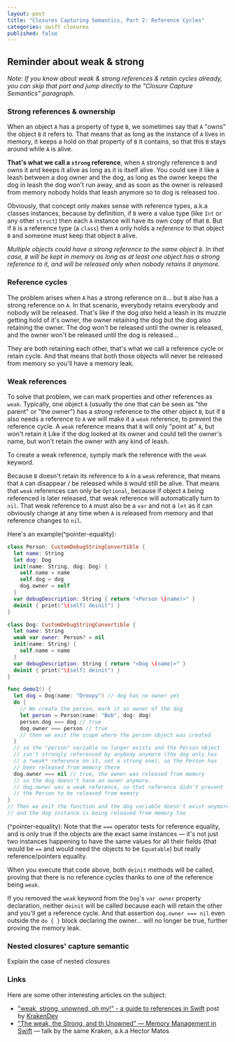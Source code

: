 ```yaml
---
layout: post
title: "Closures Capturing Semantics, Part 2: Reference Cycles"
categories: swift closures
published: false
---
```


## Reminder about weak & strong

_Note: If you know about weak & strong references & retain cycles already, you can skip that part and jump directly to the "Closure Capture Semantics" paragraph._

### Strong references & ownership

When an object `A` has a property of type `B`, we sometimes say that `A` "owns" the object `B` it refers to. That means that as long as the instance of `A` lives in memory, it keeps a hold on that property of `B` it contains, so that this `B` stays around while `A` is alive.

**That's what we call a `strong` reference**, when `A` strongly reference `B` and owns it and keeps it alive as long as it is itself alive. You could see it like a leash between a dog owner and the dog, as long as the owner keeps the dog in leash the dog won't run away, and as soon as the owner is released from memory nobody holds that leash anymore so to dog is released too.

Obviously, that concept only makes sense with reference types, a.k.a classes instances, because by definition, if `B` were a value type (like `Int` or any other `struct`) then each `A` instance will have its own copy of that `B`. But if `B` is a reference type (a `class`) then `A` only holds a _reference_ to that object `B` and someone must keep that object `B` alive.

_Multiple objects could have a strong reference to the same object `B`. In that case, `B` will be kept in memory as long as at least one object has a strong reference to it, and will be released only when nobody retains it anymore._

### Reference cycles

The problem arises when `A` has a strong reference on `B`… but `B` also has a strong reference on `A`. In that scenario, everybody retains everybody and nobody will be released. That's like if the dog _also_ held a leash in its muzzle getting hold of it's owner, the owner retaining the dog but the dog also retaining the owner. The dog won't be released until the owner is released, and the owner won't be released until the dog is released…

They are both retaining each other, that's what we call a reference cycle or retain cycle. And that means that both those objects will never be released from memory so you'll have a memory leak.

### Weak references

To solve that problem, we can mark properties and other references as `weak`. Typically, one object `A` (usually the one that can be seen as "the parent" or "the owner") has a _strong_ reference to the other object `B`, but if `B` also needs a reference to `A` we will make it a `weak` reference, to prevent the reference cycle. A `weak` reference means that `B` will only "point at" `A`, but won't retain it Like if the dog looked at its owner and could tell the owner's name, but won't retain the owner with any kind of leash.

To create a weak reference, symply mark the reference with the `weak` keyword.

Because `B` doesn't retain its reference to `A` in a `weak` reference, that means that `A` can disappear / be released while `B` would still be alive. That means that `weak` references can only be `Optional`, because if object `A` being referenced is later released, that weak reference will automatically turn to `nil`. That weak reference to `A` must also be a `var` and not a `let` as it can obviously change at any time when `A` is released from memory and that reference changes to `nil`.

Here's an example(^pointer-equality):

```swift
class Person: CustomDebugStringConvertible {
  let name: String
  let dog: Dog
  init(name: String, dog: Dog) {
    self.name = name
    self.dog = dog
    dog.owner = self
  }
  var debugDescription: String { return "<Person \(name)>" }
  deinit { print("\(self) deinit") }
}

class Dog: CustomDebugStringConvertible {
  let name: String
  weak var owner: Person? = nil
  init(name: String) {
    self.name = name
  }
  var debugDescription: String { return "<Dog \(name)>" }
  deinit { print("\(self) deinit") }
}

func demo1() {
  let dog = Dog(name: "Droopy") // dog has no owner yet
  do {
    // We create the person, mark it as owner of the dog
    let person = Person(name: "Bob", dog: dog)
    person.dog === dog // true
    dog.owner === person // true
    // then we exit the scope where the person object was created
  }
  // so the "person" variable no longer exists and the Person object
  // isn't strongly referenced by anybody anymore (the dog only has
  // a *weak* reference on it, not a strong one), so the Person has
  // been released from memory there
  dog.owner === nil // true, the owner was released from memory
  // so the dog doesn't have an owner anymore.
  // dog.owner was a weak reference, so that reference didn't prevent
  // the Person to be released from memory
}
// Then we exit the function and the dog variable doesn't exist anymore
// and the dog instance is being released from memory too
```

(^pointer-equality): Note that the `===` operator tests for reference equality, and is only true if the objects are the exact same instances — it's not just two instances happening to have the same values for all their fields (that would be `==` and would need the objects to be `Equatable`) but really reference/pointers equality.

When you execute that code above, both `deinit` methods will be called, proving that there is no reference cycles thanks to one of the reference being `weak`. 

If you removed the `weak` keyword from the `Dog`'s `var owner` property declaration, neither `deinit` will be called because each will retain the other and you'll get a reference cycle. And that assertion `dog.owner === nil` even outside the `do { }` block declaring the owner… will no longer be true, further proving the memory leak.




### Nested closures' capture semantic

Explain the case of nested closures






### Links

Here are some other interesting articles on the subject:

* ["weak, strong, unowned, oh my!" - a guide to references in Swift](http://krakendev.io/blog/weak-and-unowned-references-in-swift) post by [KrakenDev](https://twitter.com/allonsykraken)
* ["The weak, the Strong, and th Unowned" — Memory Management in Swift](https://realm.io/news/hector-matos-memory-management/) — talk by the same Kraken, a.k.a Hector Matos
